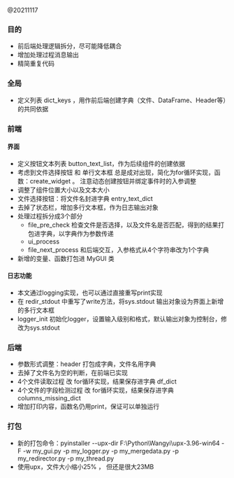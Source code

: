 @20211117
### 目的
- 前后端处理逻辑拆分，尽可能降低耦合
- 增加处理过程消息输出
- 精简重复代码

### 全局
- 定义列表 dict_keys ，用作前后端创建字典（文件、DataFrame、Header等）的共同依据

### 前端
#### 界面
- 定义按钮文本列表 button_text_list，作为后续组件的创建依据 
- 考虑到文件选择按钮 和 单行文本框 总是成对出现，简化为for循环实现，函数：create_widget 。 注意动态创建按钮并绑定事件时的入参调整 
- 调整了组件位置大小以及文本大小 
- 文件选择按钮：将文件名封进字典 entry_text_dict 
- 去掉了状态栏，增加多行文本框，作为日志输出对象 
- 处理过程拆分成3个部分 
  - file_pre_check 检查文件是否选择，以及文件名是否匹配，得到的结果打包进字典，以字典作为参数传递 
  - ui_process 
  - file_next_process 和后端交互，入参格式从4个字符串改为1个字典
- 新增的变量、函数打包进 MyGUI 类 

#### 日志功能
- 本文通过logging实现，也可以通过直接重写print实现
- 在 redir_stdout 中重写了write方法，将sys.stdout 输出对象设为界面上新增的多行文本框
- logger_init 初始化logger，设置输入级别和格式，默认输出对象为控制台，修改为sys.stdout

### 后端
- 参数形式调整：header 打包成字典，文件名用字典
- 去掉了文件名为空的判断，在前端已实现
- 4个文件读取过程 改 for循环实现，结果保存进字典 df_dict
- 4个文件的字段检测过程 改 for循环实现，结果保存进字典 columns_missing_dict
- 增加打印内容，函数名仍用print，保证可以单独运行

### 打包
- 新的打包命令：pyinstaller --upx-dir F:\Python\Wangyi\upx-3.96-win64 -F -w my_gui.py -p my_logger.py -p my_mergedata.py -p my_redirector.py -p my_thread.py 
- 使用upx，文件大小缩小25% ， 但还是很大23MB